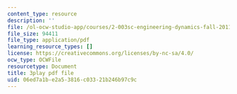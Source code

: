 ```yaml
---
content_type: resource
description: ''
file: /ol-ocw-studio-app/courses/2-003sc-engineering-dynamics-fall-2011/06ed7a1be2a53816c03321b246b97c9c_ZNVvYg1FOPk.pdf
file_size: 94411
file_type: application/pdf
learning_resource_types: []
license: https://creativecommons.org/licenses/by-nc-sa/4.0/
ocw_type: OCWFile
resourcetype: Document
title: 3play pdf file
uid: 06ed7a1b-e2a5-3816-c033-21b246b97c9c
---
```

